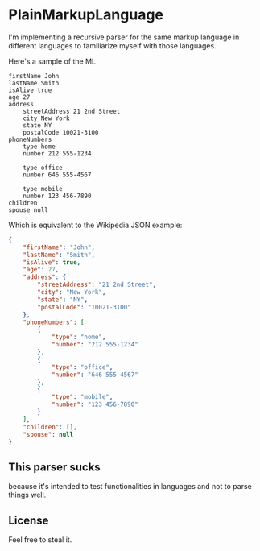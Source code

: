 # PlainMarkupLanguage

I'm implementing a recursive parser for the same markup language in different languages to familiarize myself with those languages.

Here's a sample of the ML

```
﻿firstName John
lastName Smith
isAlive true
age 27
address
	streetAddress 21 2nd Street
	city New York
	state NY
	postalCode 10021-3100
phoneNumbers
	type home
	number 212 555-1234

	type office
	number 646 555-4567

	type mobile
	number 123 456-7890
children
spouse null
```

Which is equivalent to the Wikipedia JSON example:

```json
{
	"firstName": "John",
	"lastName": "Smith",
	"isAlive": true,
	"age": 27,
	"address": {
		"streetAddress": "21 2nd Street",
		"city": "New York",
		"state": "NY",
		"postalCode": "10021-3100"
	},
	"phoneNumbers": [
		{
			"type": "home",
			"number": "212 555-1234"
		},
		{
			"type": "office",
			"number": "646 555-4567"
		},
		{
			"type": "mobile",
			"number": "123 456-7890"
		}
	],
	"children": [],
	"spouse": null
}
```

## This parser sucks

because it's intended to test functionalities in languages and not to parse things well.

## License

Feel free to steal it.
